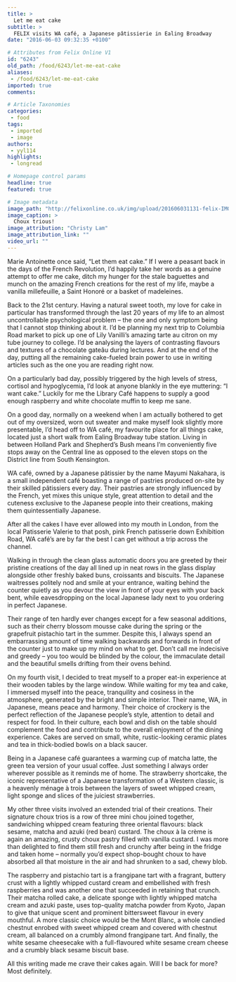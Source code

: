 ```yaml
---
title: >
  Let me eat cake
subtitle: >
  FELIX visits WA café, a Japanese pâtissierie in Ealing Broadway
date: "2016-06-03 09:32:35 +0100"

# Attributes from Felix Online V1
id: "6243"
old_path: /food/6243/let-me-eat-cake
aliases:
 - /food/6243/let-me-eat-cake
imported: true
comments:

# Article Taxonomies
categories:
 - food
tags:
 - imported
 - image
authors:
 - yyl114
highlights:
 - longread

# Homepage control params
headline: true
featured: true

# Image metadata
image_path: "http://felixonline.co.uk/img/upload/201606031131-felix-IMG_2262.jpg"
image_caption: >
  Choux trious!
image_attribution: "Christy Lam"
image_attribution_link: ""
video_url: ""
---
```


Marie Antoinette once said, “Let them eat cake.” If I were a peasant back in the days of the French Revolution, I’d happily take her words as a genuine attempt to offer me cake, ditch my hunger for the stale baguettes and munch on the amazing French creations for the rest of my life, maybe a vanilla millefeuille, a Saint Honoré or a basket of madeleines.

Back to the 21st century. Having a natural sweet tooth, my love for cake in particular has transformed through the last 20 years of my life to an almost uncontrollable psychological problem – the one and only symptom being that I cannot stop thinking about it. I’d be planning my next trip to Columbia Road market to pick up one of Lily Vanilli’s amazing tarte au citron on my tube journey to college. I’d be analysing the layers of contrasting flavours and textures of a chocolate gateâu during lectures. And at the end of the day, putting all the remaining cake-fueled brain power to use in writing articles such as the one you are reading right now.

On a particularly bad day, possibly triggered by the high levels of stress, cortisol and hypoglycemia, I’d look at anyone blankly in the eye muttering: “I want cake.” Luckily for me the Library Café happens to supply a good enough raspberry and white chocolate muffin to keep me sane.

On a good day, normally on a weekend when I am actually bothered to get out of my oversized, worn out sweater and make myself look slightly more presentable, I’d head off to WA café, my favourite place for all things cake, located just a short walk from Ealing Broadway tube station. Living in between Holland Park and Shepherd’s Bush means I’m conveniently five stops away on the Central line as opposed to the eleven stops on the District line from South Kensington.

WA café, owned by a Japanese pâtissier by the name Mayumi Nakahara, is a small independent café boasting a range of pastries produced on-site by their skilled pâtissiers every day. Their pastries are strongly influenced by the French, yet mixes this unique style, great attention to detail and the cuteness exclusive to the Japanese people into their creations, making them quintessentially Japanese.

After all the cakes I have ever allowed into my mouth in London, from the local Patisserie Valerie to that posh, pink French patisserie down Exhibition Road, WA café’s are by far the best I can get without a trip across the channel.

Walking in through the clean glass automatic doors you are greeted by their pristine creations of the day all lined up in neat rows in the glass display alongside other freshly baked buns, croissants and biscuits. The Japanese waitresses politely nod and smile at your entrance, waiting behind the counter quietly as you devour the view in front of your eyes with your back bent, while eavesdropping on the local Japanese lady next to you ordering in perfect Japanese.

Their range of ten hardly ever changes except for a few seasonal additions, such as their cherry blossom mousse cake during the spring or the grapefruit pistachio tart in the summer. Despite this, I always spend an embarrassing amount of time walking backwards and forwards in front of the counter just to make up my mind on what to get. Don’t call me indecisive and greedy – you too would be blinded by the colour, the immaculate detail and the beautiful smells drifting from their ovens behind.

On my fourth visit, I decided to treat myself to a proper eat-in experience at their wooden tables by the large window. While waiting for my tea and cake, I immersed myself into the peace, tranquility and cosiness in the atmosphere, generated by the bright and simple interior. Their name, WA,  in Japanese, means peace and harmony. Their choice of crockery is the perfect reflection of the Japanese people’s style, attention to detail and respect for food. In their culture, each bowl and dish on the table should complement the food and contribute to the overall enjoyment of the dining experience. Cakes are served on small, white, rustic-looking ceramic plates and tea in thick-bodied bowls on a black saucer.

Being in a Japanese café guarantees a warming cup of matcha latte, the green tea version of your usual coffee. Just something I always order wherever possible as it reminds me of home. The strawberry shortcake, the iconic representative of a Japanese transformation of a Western classic, is a heavenly ménage à trois between the layers of sweet whipped cream, light sponge and slices of the juiciest strawberries.

My other three visits involved an extended trial of their creations. Their signature choux trios is a row of three mini chou joined together, sandwiching whipped cream featuring three oriental flavours: black sesame, matcha and azuki (red bean) custard. The choux à la crème is again an amazing, crusty choux pastry filled with vanilla custard. I was more than delighted to find them still fresh and crunchy after being in the fridge and taken home – normally you’d expect shop-bought choux to have absorbed all that moisture in the air and had shrunken to a sad, chewy blob.

The raspberry and pistachio tart is a frangipane tart with a fragrant, buttery crust with a lightly whipped custard cream and embellished with fresh raspberries and was another one that succeeded in retaining that crunch. Their matcha rolled cake, a delicate sponge with lightly whipped matcha cream and azuki paste, uses top-quality matcha powder from Kyoto, Japan to give that unique scent and prominent bittersweet flavour in every mouthful. A more classic choice would be the Mont Blanc, a whole candied chestnut enrobed with sweet whipped cream and covered with chestnut cream, all balanced on a crumbly almond frangipane tart.  And finally, the white sesame cheesecake with a full-flavoured white sesame cream cheese and a crumbly black sesame biscuit base.

All this writing made me crave their cakes again. Will I be back for more? Most definitely.
